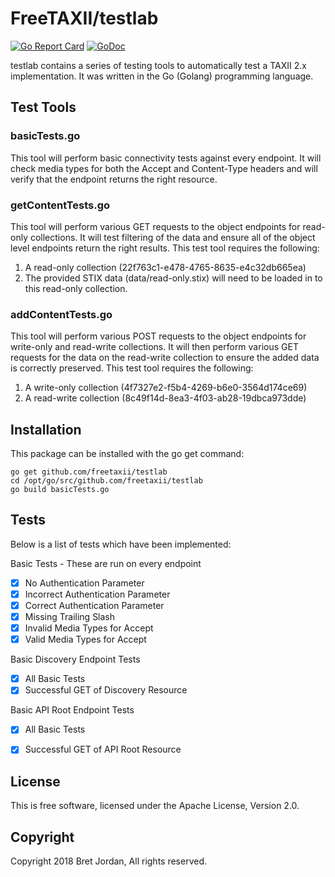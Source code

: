 # FreeTAXII/testlab #

[![Go Report Card](https://goreportcard.com/badge/github.com/freetaxii/testlab)](https://goreportcard.com/report/github.com/freetaxii/testlab) [![GoDoc](https://godoc.org/github.com/freetaxii/testlab?status.png)](https://godoc.org/github.com/freetaxii/testlab)

testlab contains a series of testing tools to automatically test a TAXII 2.x 
implementation. It was written in the Go (Golang) programming language.

## Test Tools ##

### basicTests.go ###
This tool will perform basic connectivity tests against every
endpoint. It will check media types for both the Accept and Content-Type headers
and will verify that the endpoint returns the right resource.

### getContentTests.go ###
This tool will perform various GET requests to the object
endpoints for read-only collections. It will test filtering of the data and 
ensure all of the object level endpoints return the right results. This test 
tool requires the following:
1) A read-only collection (22f763c1-e478-4765-8635-e4c32db665ea)
2) The provided STIX data (data/read-only.stix) will need to be loaded in to 
this read-only collection. 

### addContentTests.go ###
This tool will perform various POST requests to the object
endpoints for write-only and read-write collections. It will then perform 
various GET requests for the data on the read-write collection to ensure the 
added data is correctly preserved. This test tool requires the following:
1) A write-only collection (4f7327e2-f5b4-4269-b6e0-3564d174ce69)
2) A read-write collection (8c49f14d-8ea3-4f03-ab28-19dbca973dde)


## Installation ##

This package can be installed with the go get command:

```
go get github.com/freetaxii/testlab
cd /opt/go/src/github.com/freetaxii/testlab
go build basicTests.go
```


## Tests ##

Below is a list of tests which have been implemented:

Basic Tests - These are run on every endpoint 
- [x] No Authentication Parameter
- [x] Incorrect Authentication Parameter
- [x] Correct Authentication Parameter
- [x] Missing Trailing Slash
- [x] Invalid Media Types for Accept
- [x] Valid Media Types for Accept

Basic Discovery Endpoint Tests
- [x] All Basic Tests
- [x] Successful GET of Discovery Resource

Basic API Root Endpoint Tests
- [x] All Basic Tests
- [x] Successful GET of API Root Resource


## License ##

This is free software, licensed under the Apache License, Version 2.0.


## Copyright ##

Copyright 2018 Bret Jordan, All rights reserved.

